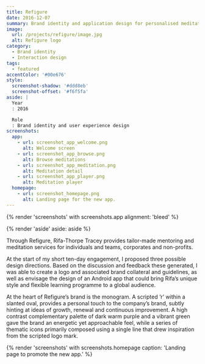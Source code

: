 ```yaml
---
title: Refigure
date: 2016-12-07
summary: Brand identity and application design for personalised meditation service.
image:
  url: /projects/refigure/image.jpg
  alt: Refigure logo
category:
  - Brand identity
  - Interaction design
tags:
  - featured
accentColor: '#00e676'
style:
  screenshot-shadow: '#ddd8eb'
  screenshot-offset: '#f6f5fa'
aside: |
  Year
  : 2016

  Role
  : Brand identity and user experience design
screenshots:
  app:
    - url: screenshot_app_welcome.png
      alt: Welcome screen
    - url: screenshot_app_browse.png
      alt: Browse meditations
    - url: screenshot_app_meditation.png
      alt: Meditation detail
    - url: screenshot_app_player.png
      alt: Meditation player
  homepage:
    - url: screenshot_homepage.png
      alt: Landing page for the new app.
---
```

{% render 'screenshots' with screenshots.app
  alignment: 'bleed'
%}

{% render 'aside'
  aside: aside
%}

Through Refigure, Rifa-Thorpe Tracey provides tailor-made mentoring and meditation services for individuals and teams, corporates and non-profits.

At the start of my short ten-day engagement, I proposed three possible design directions. Based on the discussion and feedback these generated, I was able to create a logo and associated brand collateral and guidelines, as well as envisage the design of an Android app that could bring Rifa’s unique style and flexible learning programme to a global audience.

At the heart of Refigure’s brand is the monogram. A scripted ‘r’ within a slanted oval, provides a personal touch to the company’s brand, subtly hinting at ideas of growth, renewal and continuous improvement. A high contrast complementary palette of dark warm purple and a vibrant green gave the brand an energetic yet approachable feel, while a series of thematic icons primarily composed using a single line that drew inspiration from the scripted logo mark.

{% render 'screenshots' with screenshots.homepage
  caption: 'Landing page to promote the new app.'
%}
